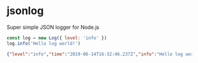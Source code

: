 # jsonlog

Super simple JSON logger for Node.js

```js
const log = new Log({ level: 'info' })
log.info('Hello log world!')
```

```json
{"level":"info","time":"2019-06-14T16:32:46.237Z","info":"Hello log world!"}
```
